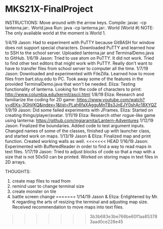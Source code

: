 # MKS21X-FinalProject
INSTRUCTIONS: Move around with the arrow keys.
Compile: javac -cp lanterna.jar:. World.java
Run: java -cp lanterna.jar:. World (World #)
NOTE: The only available world at the moment is World 1.

1/4/19
Jason: Had to experiment with PuTTY because GitBASH for window does not support special characters. Downloaded PuTTY and learned how to SSH to the school server. Uploaded lanterna.jar and TerminalDemo.java to GitHub.
1/6/19
Jason: Tried to use atom on PuTTY. It did not work. Tried to find other text editors that might work with PuTTY. Really don't want to have to transfer files from school server to computer all the time.
1/7/19
Jason: Downloaded and experimented with FileZilla. Learned how to move files from bart.stuy.edu to PC. Took away some of the features in the provided TerminalDemo.java that won't be needed.
Eliza: Testing functionality of lanterna. Looking for the code of characters to print:
http://www.columbia.edu/kermit/ascii.html
1/8/19
Eliza: Research and familiarize the coding for 2D game: https://www.youtube.com/watch?v=dEKs-3GhVKQ&index=1&list=PLah6faXAgguMnTBs3JnEJY0shAc18XYQZ
1/9/19
Jason: Did some failed experiments with JFrames.
Eliza: Started on creating things/player/avatar.
1/11/19
Eliza: Research other rogue-like game using lanterna:
https://github.com/mgiaramita/Lantern-Adventures
1/12/19
Jason: Finalized the boundaries. Added code to test argument inputs. Changed names of some of the classes, finished up with launcher class, and started work on maps.
1/13/19
Jason & Eliza: Finalized map and print function. Created working walls as well.
<<<<<<< HEAD
1/16/19
Jason: Experimented with BufferedReader in order to find a way to read maps in text files.
1/17/19
Jason: Tried to adjust blocks of code so that a map with a size that is not 50x50 can be printed. Worked on storing maps in text files in 2D arrays.





THOUGHTS:
1. create map files to read from
2. remind user to change terminal size
3. create monster on tile
4. battle screen change
=======
1/14/19
Jason & Eliza: Enlightened by Mr. K regarding the arts of resizing the terminal and adjusting map size. Received recommendation to move maps into text files.
>>>>>>> 3b3b683e3be766be60f1aa853783aad0ce228e45
